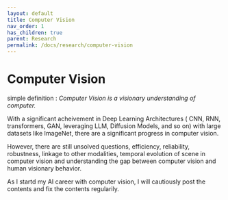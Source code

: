 ```yaml
---
layout: default
title: Computer Vision
nav_order: 1
has_children: true
parent: Research
permalink: /docs/research/computer-vision
---
```


# Computer Vision

simple definition : *Computer Vision is a visionary understanding of computer.*    
   

With a significant acheivement in Deep Learning Architectures ( CNN, RNN, transformers, GAN, leveraging LLM, Diffusion Models, and so on) with large datasets like ImageNet, there are a significant progress in computer vision.
     

However, there are still unsolved questions, efficiency, reliability, robustness, linkage to other modalities, temporal evolution of scene in computer vision and understanding the gap between computer vision and human visionary behavior.   

As I startd my AI career with computer vision, I will cautiously post the contents and fix the contents regularily.   
